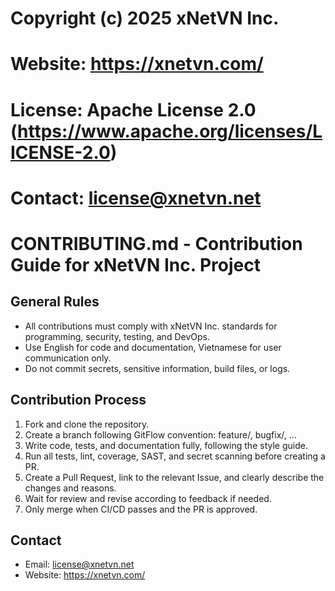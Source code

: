 # Copyright (c) 2025 xNetVN Inc.
# Website: https://xnetvn.com/
# License: Apache License 2.0 (https://www.apache.org/licenses/LICENSE-2.0)
# Contact: license@xnetvn.net
#
# CONTRIBUTING.md - Contribution Guide for xNetVN Inc. Project

## General Rules
- All contributions must comply with xNetVN Inc. standards for programming, security, testing, and DevOps.
- Use English for code and documentation, Vietnamese for user communication only.
- Do not commit secrets, sensitive information, build files, or logs.

## Contribution Process
1. Fork and clone the repository.
2. Create a branch following GitFlow convention: feature/<feature-name>, bugfix/<bug-description>, ...
3. Write code, tests, and documentation fully, following the style guide.
4. Run all tests, lint, coverage, SAST, and secret scanning before creating a PR.
5. Create a Pull Request, link to the relevant Issue, and clearly describe the changes and reasons.
6. Wait for review and revise according to feedback if needed.
7. Only merge when CI/CD passes and the PR is approved.

## Contact
- Email: license@xnetvn.net
- Website: https://xnetvn.com/
